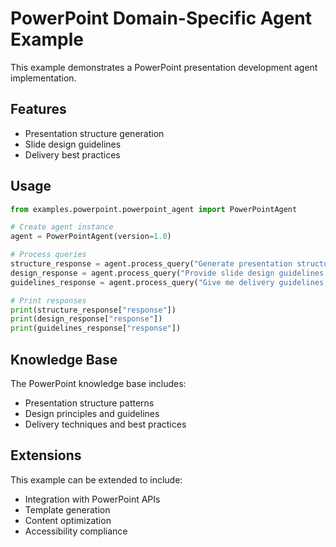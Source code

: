 # PowerPoint Domain-Specific Agent Example

This example demonstrates a PowerPoint presentation development agent implementation.

## Features

- Presentation structure generation
- Slide design guidelines
- Delivery best practices

## Usage

```python
from examples.powerpoint.powerpoint_agent import PowerPointAgent

# Create agent instance
agent = PowerPointAgent(version=1.0)

# Process queries
structure_response = agent.process_query("Generate presentation structure for technical overview")
design_response = agent.process_query("Provide slide design guidelines for executive presentation")
guidelines_response = agent.process_query("Give me delivery guidelines for a sales pitch")

# Print responses
print(structure_response["response"])
print(design_response["response"])
print(guidelines_response["response"])
```

## Knowledge Base

The PowerPoint knowledge base includes:

- Presentation structure patterns
- Design principles and guidelines
- Delivery techniques and best practices

## Extensions

This example can be extended to include:

- Integration with PowerPoint APIs
- Template generation
- Content optimization
- Accessibility compliance
